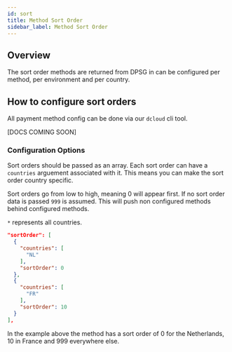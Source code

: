 ```yaml
---
id: sort
title: Method Sort Order
sidebar_label: Method Sort Order
---
```


## Overview

The sort order methods are returned from DPSG in can be configured per method, per environment and per country.

## How to configure sort orders

All payment method config can be done via our `dcloud` cli tool.

[DOCS COMING SOON]

### Configuration Options

Sort orders should be passed as an array.  Each sort order can have a `countries` arguement associated with it. This means you can make the sort order country specific. 

Sort orders go from low to high, meaning 0 will appear first. If no sort order data is passed `999` is assumed. This will push non configured methods behind configured methods.

`*` represents all countries.


```json
"sortOrder": [
  {
    "countries": [
      "NL"
    ],
    "sortOrder": 0
  },
  {
    "countries": [
      "FR"
    ],
    "sortOrder": 10
  }
],
```
In the example above the method has a sort order of 0 for the Netherlands, 10 in France and 999 everywhere else. 
